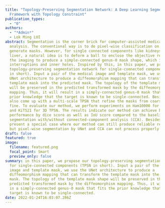 ```yaml
---
title: "Topology-Preserving Segmentation Network: A Deep Learning Segmentation
  Framework with Topology Constraint"
publication_types:
  - "0"
authors:
  - "*Admin*"
  - Lok Ming LUI
abstract: Segmentation is the corner brick for computer-assisted medical image
  analysis. The conventional way is to do pixel-wise classification on images to
  generate masks. However, for single connected components like kidneys or
  liver, a natural idea is to deform a ball to enclose the objective regions in
  the imaging to produce a simple-connected genus-0 mask shape, which is free of
  interruptions and inner holes. Inspired by this, in this paper, we propose our
  topology-preserving segmentation network for single-connected components (TPSN
  in short). Input a pair of the medical image and template mask, we use the
  UNet architecture to produce a diffeomorphism mapping that can transform the
  template mask into the predicted mask. The topology of the template mask shape
  will be preserved in the predicted transformed mask by the diffeomorphism
  mapping. Thus, it will result in a simply-connected genus-0 mask that fits the
  prior knowledge that the target is known to be single-connected. Besides, we
  also come up with a multi-scale TPSN that refine the masks from coarse to
  fine. To evaluate our method, we perform experiments on Ham10000 for 2D TPSN
  and KiTS21 for 3D TPSN. The results indicate our method can achieve better
  performance by dice score as well as IoU score compared to the baseline UNet
  segmentation with/without connected-component analysis (CCA). Besides, we also
  present a special case where our method can still produce reliable results,
  but pixel-wise segmentation by UNet and CCA can not process properly.
draft: false
featured: true
image:
  filename: featured.png
  focal_point: Smart
  preview_only: false
summary: in this paper, we propose our topology-preserving segmentation network
  for single-connected components (TPSN in short). Input a pair of the medical
  image and template mask, we use the UNet architecture to produce a
  diffeomorphism mapping that can transform the template mask into the predicted
  mask. The topology of the template mask shape will be preserved in the
  predicted transformed mask by the diffeomorphism mapping. Thus, it will result
  in a simply-connected genus-0 mask that fits the prior knowledge that the
  target is known to be single-connected.
date: 2022-01-24T16:03:07.286Z
---
```

